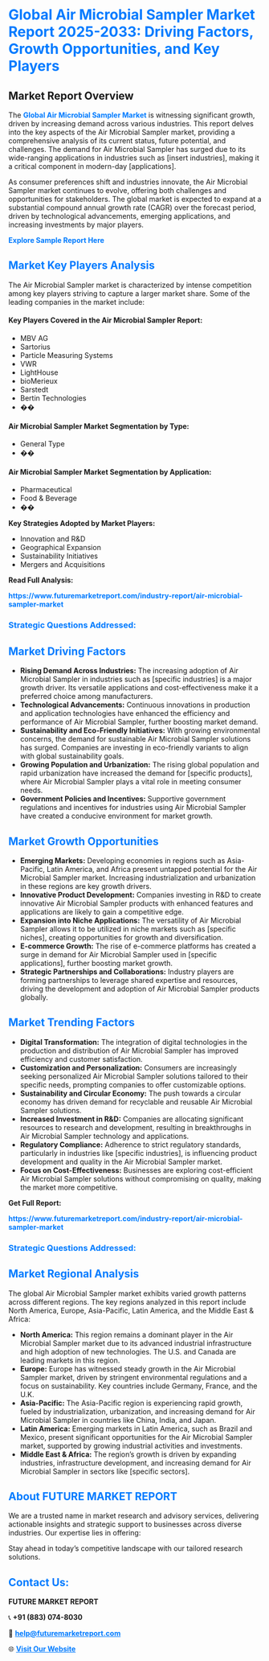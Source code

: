 <h1 style="color: #007BFF;">Global Air Microbial Sampler Market Report 2025-2033: Driving Factors, Growth Opportunities, and Key Players</h1>

<section id="overview">
<h2>Market Report Overview</h2>
<p>The <a href="https://www.futuremarketreport.com/industry-report/air-microbial-sampler-market" style="color: #007BFF; text-decoration: none;"><strong>Global Air Microbial Sampler Market</strong></a> is witnessing significant growth, driven by increasing demand across various industries. This report delves into the key aspects of the Air Microbial Sampler market, providing a comprehensive analysis of its current status, future potential, and challenges. The demand for Air Microbial Sampler has surged due to its wide-ranging applications in industries such as [insert industries], making it a critical component in modern-day [applications].</p>
<p>As consumer preferences shift and industries innovate, the Air Microbial Sampler market continues to evolve, offering both challenges and opportunities for stakeholders. The global market is expected to expand at a substantial compound annual growth rate (CAGR) over the forecast period, driven by technological advancements, emerging applications, and increasing investments by major players.</p>
</section>

<section id="overview">
<p><a href="https://www.futuremarketreport.com/request-sample/reportId=117154" style="color: #007BFF; text-decoration: none;"><strong>Explore Sample Report Here</strong></a></p>
</section>

<section id="key-players">
<h2 style="color: #007BFF;">Market Key Players Analysis</h2>
<p>The Air Microbial Sampler market is characterized by intense competition among key players striving to capture a larger market share. Some of the leading companies in the market include:</p>
<h4>Key Players Covered in the Air Microbial Sampler Report:</h4>
<ul><li>MBV AG</li><li>Sartorius</li><li>Particle Measuring Systems</li><li>VWR</li><li>LightHouse</li><li>bioMerieux</li><li>Sarstedt</li><li>Bertin Technologies</li><li>��</li></ul>
<h4>Air Microbial Sampler Market Segmentation by Type:</h4>
<ul><li>General Type</li><li>��</li></ul>

<h4>Air Microbial Sampler Market Segmentation by Application:</h4>
<ul><li>Pharmaceutical</li><li>Food &amp; Beverage</li><li>��</li></ul>
<p><strong>Key Strategies Adopted by Market Players:</strong></p>
<ul>
<li>Innovation and R&D</li>
<li>Geographical Expansion</li>
<li>Sustainability Initiatives</li>
<li>Mergers and Acquisitions</li>
</ul>
</section>

<section>
<p><strong>Read Full Analysis: </strong></p><a href="https://www.futuremarketreport.com/industry-report/air-microbial-sampler-market" style="color: #007BFF; text-decoration: none;"><strong>https://www.futuremarketreport.com/industry-report/air-microbial-sampler-market</strong></a>
<h3 style="color: #007BFF;">Strategic Questions Addressed:</h3>
</section>

<section id="driving-factors">
<h2 style="color: #007BFF;">Market Driving Factors</h2>
<ul>
<li><strong>Rising Demand Across Industries:</strong> The increasing adoption of Air Microbial Sampler in industries such as [specific industries] is a major growth driver. Its versatile applications and cost-effectiveness make it a preferred choice among manufacturers.</li>
<li><strong>Technological Advancements:</strong> Continuous innovations in production and application technologies have enhanced the efficiency and performance of Air Microbial Sampler, further boosting market demand.</li>
<li><strong>Sustainability and Eco-Friendly Initiatives:</strong> With growing environmental concerns, the demand for sustainable Air Microbial Sampler solutions has surged. Companies are investing in eco-friendly variants to align with global sustainability goals.</li>
<li><strong>Growing Population and Urbanization:</strong> The rising global population and rapid urbanization have increased the demand for [specific products], where Air Microbial Sampler plays a vital role in meeting consumer needs.</li>
<li><strong>Government Policies and Incentives:</strong> Supportive government regulations and incentives for industries using Air Microbial Sampler have created a conducive environment for market growth.</li>
</ul>
</section>

<section id="growth-opportunities">
<h2 style="color: #007BFF;">Market Growth Opportunities</h2>
<ul>
<li><strong>Emerging Markets:</strong> Developing economies in regions such as Asia-Pacific, Latin America, and Africa present untapped potential for the Air Microbial Sampler market. Increasing industrialization and urbanization in these regions are key growth drivers.</li>
<li><strong>Innovative Product Development:</strong> Companies investing in R&D to create innovative Air Microbial Sampler products with enhanced features and applications are likely to gain a competitive edge.</li>
<li><strong>Expansion into Niche Applications:</strong> The versatility of Air Microbial Sampler allows it to be utilized in niche markets such as [specific niches], creating opportunities for growth and diversification.</li>
<li><strong>E-commerce Growth:</strong> The rise of e-commerce platforms has created a surge in demand for Air Microbial Sampler used in [specific applications], further boosting market growth.</li>
<li><strong>Strategic Partnerships and Collaborations:</strong> Industry players are forming partnerships to leverage shared expertise and resources, driving the development and adoption of Air Microbial Sampler products globally.</li>
</ul>
</section>

<section id="trending-factors">
<h2 style="color: #007BFF;">Market Trending Factors</h2>
<ul>
<li><strong>Digital Transformation:</strong> The integration of digital technologies in the production and distribution of Air Microbial Sampler has improved efficiency and customer satisfaction.</li>
<li><strong>Customization and Personalization:</strong> Consumers are increasingly seeking personalized Air Microbial Sampler solutions tailored to their specific needs, prompting companies to offer customizable options.</li>
<li><strong>Sustainability and Circular Economy:</strong> The push towards a circular economy has driven demand for recyclable and reusable Air Microbial Sampler solutions.</li>
<li><strong>Increased Investment in R&D:</strong> Companies are allocating significant resources to research and development, resulting in breakthroughs in Air Microbial Sampler technology and applications.</li>
<li><strong>Regulatory Compliance:</strong> Adherence to strict regulatory standards, particularly in industries like [specific industries], is influencing product development and quality in the Air Microbial Sampler market.</li>
<li><strong>Focus on Cost-Effectiveness:</strong> Businesses are exploring cost-efficient Air Microbial Sampler solutions without compromising on quality, making the market more competitive.</li>
</ul>
</section>

<section>
<p><strong>Get Full Report: </strong></p><a href="https://www.futuremarketreport.com/industry-report/air-microbial-sampler-market" style="color: #007BFF; text-decoration: none;"><strong>https://www.futuremarketreport.com/industry-report/air-microbial-sampler-market</strong></a>
<h3 style="color: #007BFF;">Strategic Questions Addressed:</h3>
</section>


<section id="regional-analysis">
<h2 style="color: #007BFF;">Market Regional Analysis</h2>
<p>The global Air Microbial Sampler market exhibits varied growth patterns across different regions. The key regions analyzed in this report include North America, Europe, Asia-Pacific, Latin America, and the Middle East & Africa:</p>
<ul>
<li><strong>North America:</strong> This region remains a dominant player in the Air Microbial Sampler market due to its advanced industrial infrastructure and high adoption of new technologies. The U.S. and Canada are leading markets in this region.</li>
<li><strong>Europe:</strong> Europe has witnessed steady growth in the Air Microbial Sampler market, driven by stringent environmental regulations and a focus on sustainability. Key countries include Germany, France, and the U.K.</li>
<li><strong>Asia-Pacific:</strong> The Asia-Pacific region is experiencing rapid growth, fueled by industrialization, urbanization, and increasing demand for Air Microbial Sampler in countries like China, India, and Japan.</li>
<li><strong>Latin America:</strong> Emerging markets in Latin America, such as Brazil and Mexico, present significant opportunities for the Air Microbial Sampler market, supported by growing industrial activities and investments.</li>
<li><strong>Middle East & Africa:</strong> The region’s growth is driven by expanding industries, infrastructure development, and increasing demand for Air Microbial Sampler in sectors like [specific sectors].</li>
</ul>
</section>

<footer>
<h2 style="color: #007BFF;">About FUTURE MARKET REPORT</h2>
<p>We are a trusted name in market research and advisory services, delivering actionable insights and strategic support to businesses across diverse industries. Our expertise lies in offering:</p>

<p>Stay ahead in today’s competitive landscape with our tailored research solutions.</p>

<h2 style="color: #007BFF;">Contact Us:</h2>
<p><strong>FUTURE MARKET REPORT</strong></p>
<p>📞 <strong>+91 (883) 074-8030</strong></p>
<p>📧 <strong><a href="mailto:help@futuremarketreport.com" style="color: #007BFF;">help@futuremarketreport.com</a></strong></p>
<p>🌐 <strong><a href="https://www.futuremarketreport.com/" style="color: #007BFF;">Visit Our Website</a></strong></p>
</footer>